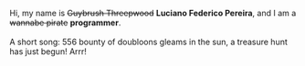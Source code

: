 Hi, my name is ~~Guybrush Threepwood~~ **Luciano Federico Pereira**, and I am a ~~wannabe pirate~~ **programmer**.<br><br>A short song: 556 bounty of doubloons gleams in the sun, a treasure hunt has just begun! Arrr!

